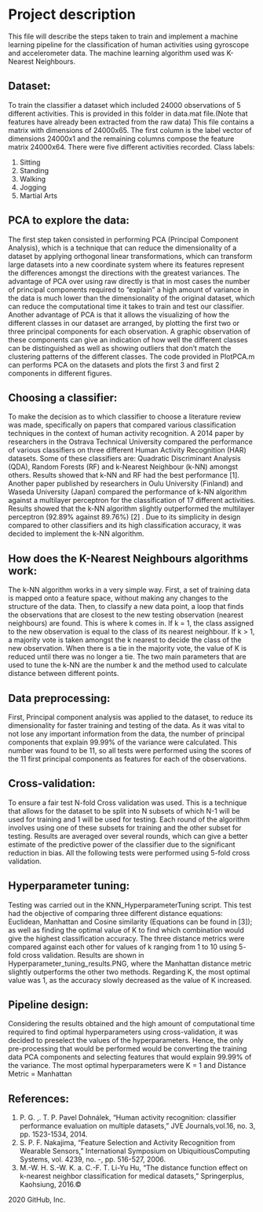 # **Project description**

This file will describe the steps taken to train and implement a machine learning pipeline for the classification of human activities using gyroscope and accelerometer data. The machine learning algorithm used was K-Nearest Neighbours. 

## Dataset:
To train the classifier a dataset which included 24000 observations of 5 different activities. This is provided in this folder in data.mat file.(Note that features have already been extracted from the raw data) This file contains a matrix with dimensions of 24000x65. The first column is the label vector of dimensions 24000x1 and the remaining columns compose the feature matrix 24000x64. There were five different activities recorded. Class labels:
1. Sitting 
2. Standing 
3. Walking 
4. Jogging 
5. Martial Arts 

## PCA to explore the data:

The first step taken consisted in performing PCA (Principal Component Analysis), which is a technique that can reduce the dimensionality of a dataset by applying orthogonal linear transformations, which can transform large datasets into a new coordinate system where its features represent the differences amongst the directions with the greatest variances.
The advantage of PCA over using raw directly is that in most cases the number of principal components required to “explain” a high amount of variance in the data is much lower than the dimensionality of the original dataset, which can reduce the computational time it takes to train and test our classifier. Another advantage of PCA is that it allows the visualizing of how the different classes in our dataset are arranged, by plotting the first two or three principal components for each observation. A graphic observation of these components can give an indication of how well the different classes can be distinguished as well as showing outliers that don’t match the clustering patterns of the different classes. The code provided in PlotPCA.m can performs PCA on the datasets and plots the first 3 and first 2 components in different figures. 

## Choosing a classifier:

To make the decision as to which classifier to choose a literature review was made, specifically on papers that compared various classification techniques in the context of human activity recognition. A 2014 paper by researchers in the Ostrava Technical University compared the performance of various classifiers on three different Human Activity Recognition (HAR) datasets. Some of these classifiers are: Quadratic Discriminant Analysis (QDA), Random Forests (RF) and k-Nearest Neighbour (k-NN) amongst others. Results showed that k-NN and RF had the best performance [1]. Another paper published by researchers in Oulu University (Finland) and Waseda University (Japan) compared the performance of k-NN algorithm against a multilayer perceptron for the classification of 17 different activities. Results showed that the k-NN algorithm slightly outperformed the multilayer perceptron (92.89% against 89.76%) [2] . Due to its simplicity in design compared to other classifiers and its high classification accuracy, it was decided to implement the k-NN algorithm.

## How does the K-Nearest Neighbours algorithms work:

The k-NN algorithm works in a very simple way. First, a set of training data is mapped onto a feature space, without making any changes to the structure of the data. Then, to classify a new data point, a loop that finds the observations that are closest to the new testing observation (nearest neighbours) are found. This is where k comes in. If k = 1, the class assigned to the new observation is equal to the class of its nearest neighbour. If k > 1, a majority vote is taken amongst the k nearest to decide the class of the new observation. When there is a tie in the majority vote, the value of K is reduced until there was no longer a tie. The two main parameters that are used to tune the k-NN are the number k and the method used to calculate distance between different points.

## Data preprocessing:

First, Principal component analysis was applied to the dataset, to reduce its dimensionality for faster training and testing of the data. As it was vital to not lose any important information from the data, the number of principal components that explain 99.99% of the variance were calculated. This number was found to be 11, so all tests were performed using the scores of the 11 first principal components as features for each of the observations.

## Cross-validation:

To ensure a fair test N-fold Cross validation was used. This is a technique that allows for the dataset to be split into N subsets of which N-1 will be used for training and 1 will be used for testing. Each round of the algorithm involves using one of these subsets for training and the other subset for testing. Results are averaged over several rounds, which can give a better estimate of the predictive power of the classifier due to the significant reduction in bias. All the following tests were performed using 5-fold cross validation.

## Hyperparameter tuning:

Testing was carried out in the KNN_HyperparameterTuning script. This test had the objective of comparing three different distance equations: Euclidean, Manhattan and Cosine similarity (Equations can be found in [3]); as well as finding the optimal value of K to find which combination would give the highest classification accuracy. The three distance metrics were compared against each other for values of k ranging from 1 to 10 using 5- fold cross validation. Results are shown in Hyperparameter_tuning_results.PNG, where the Manhattan distance metric slightly outperforms the other two methods. Regarding K, the most optimal value was 1, as the accuracy slowly decreased as the value of K increased.

## Pipeline design: 

Considering the results obtained and the high amount of computational time required to find optimal hyperparameters using cross-validation, it was decided to preselect the values of the hyperparameters. Hence, the only pre-processing that would be performed would be converting the training data PCA components and selecting features that would explain 99.99% of the variance. The most optimal hyperparameters were K = 1 and Distance Metric = Manhattan

## References:

1. P. G. ,. T. P. Pavel Dohnálek, “Human activity recognition: classifier performance evaluation on multiple datasets,” JVE Journals,vol.16, no. 3, pp. 1523-1534, 2014.
2. S. P. F. Nakajima, “Feature Selection and Activity Recognition from Wearable Sensors,” International Symposium on UbiquitiousComputing Systems, vol. 4239, no. -, pp. 516-527, 2006.
3. M.-W. H. S.-W. K. a. C.-F. T. Li-Yu Hu, “The distance function effect on k-nearest neighbor classification for medical datasets,” Springerplus, Kaohsiung, 2016.© 

2020 GitHub, Inc.
